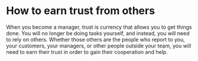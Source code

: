 # How to earn trust from others

When you become a manager, trust is currency that allows you to get things done. You will no longer
be doing tasks yourself, and instead, you will need to rely on others.
Whether those others are the people who report to you, your customers, your managers, or other 
people outside your team, you will need to earn their trust in order to gain their cooperation
and help.


